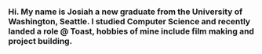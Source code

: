 
**<h3 align="left">Hi. My name is Josiah a new graduate from the University of Washington, Seattle. I studied Computer Science and recently landed a role @ Toast, hobbies of mine include film making and project building. </h3>**  
